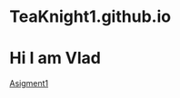 # TeaKnight1.github.io
<h1> Hi I am Vlad</h1>
<p1><a href="/WebDesg/Asigment.html" target="blank">Asigment1</a>  </p1>
